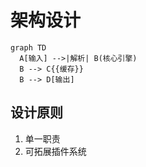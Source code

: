 # 架构设计

```mermaid
graph TD
  A[输入] -->|解析| B(核心引擎)
  B --> C{{缓存}}
  B --> D[输出]
```

## 设计原则
1. 单一职责  
2. 可拓展插件系统
